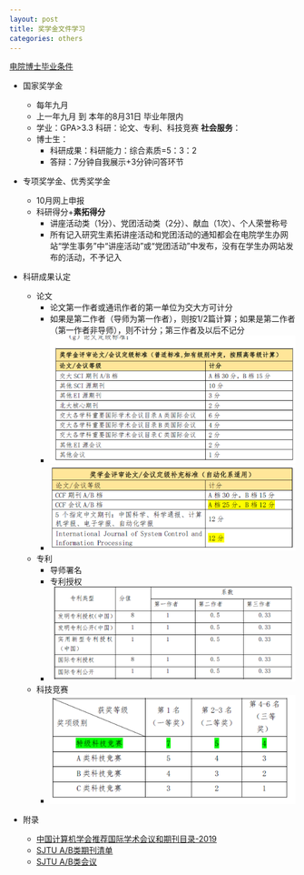 ```yaml
---
layout: post
title: 奖学金文件学习
categories: others
---
```

[电院博士毕业条件](http://yjwb.seiee.sjtu.edu.cn/yjwb/info/15539.htm)


- 国家奖学金
	- 每年九月
	- 上一年九月 到 本年的8月31日 毕业年限内
	- 学业：GPA>3.3    科研：论文、专利、科技竞赛     **社会服务**：
	- 博士生：
		- 科研成果：科研能力：综合素质=5：3：2
		- 答辩：7分钟自我展示+3分钟问答环节

- 专项奖学金、优秀奖学金
	- 10月网上申报
	- 科研得分+**素拓得分**
		- 讲座活动类（1分）、党团活动类（2分）、献血（1次）、个人荣誉称号
		- 所有记入研究生素拓讲座活动和党团活动的通知都会在电院学生办网站“学生事务”中“讲座活动”或“党团活动”中发布，没有在学生办网站发布的活动，不予记入

- 科研成果认定
	- 论文
		- 论文第一作者或通讯作者的第一单位为交大方可计分
		- 如果是第二作者（导师为第一作者），则按1/2篇计算；如果是第二作者（第一作者非导师），则不计分；第三作者及以后不记分
		- ![](/public/images/1608961921221.png)
		- ![032自动化系](/public/images/1608962166030.png)
	- 专利
		- 导师署名
		- 专利授权
		- ![](/public/images/1608962031514.png)
	- 科技竞赛
		- ![](/public/images/1608962065991.png)

- 附录
	- [中国计算机学会推荐国际学术会议和期刊目录-2019](/public/attachments/5.中国计算机学会推荐国际学术会议和期刊目录-2019.pdf)
	- [SJTU A/B类期刊清单](/public/attachments/6.上海交通大学SCI-AB档期刊清单.xls)
	- [SJTU A/B类会议](/public/attachments/上海交大重要国际学术会议目录-ConferenceList-20200828.xlsx)